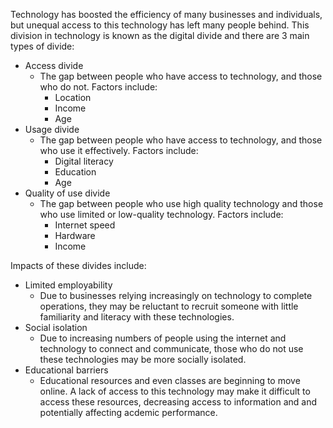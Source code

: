 Technology has boosted the efficiency of many businesses and individuals, but unequal access to this technology has left many people behind. 
This division in technology is known as the digital divide and there are 3 main types of divide:
- Access divide 
    - The gap between people who have access to technology, and those who do not. Factors include:
        - Location
        - Income
        - Age
- Usage divide
    - The gap between people who have access to technology, and those who use it effectively. Factors include:
        - Digital literacy
        - Education
        - Age
- Quality of use divide
    - The gap between people who use high quality technology and those who use limited or low-quality technology. Factors include:
        - Internet speed
        - Hardware
        - Income

Impacts of these divides include:
- Limited employability
    - Due to businesses relying increasingly on technology to complete operations, they may be reluctant to recruit someone with little familiarity and literacy with these technologies.
- Social isolation
    - Due to increasing numbers of people using the internet and technology to connect and communicate, those who do not use these technologies may be more socially isolated.
- Educational barriers
    - Educational resources and even classes are beginning to move online. A lack of access to this technology may make it difficult to access these resources, decreasing access to information and and potentially affecting acdemic performance.